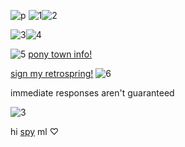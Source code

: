 


![p](https://github.com/MellowAmaryllis/MellowAmaryllis/assets/166118914/b73041eb-803d-42e7-be37-e5284bf0775f)
![1](https://files.catbox.moe/le2ao1.gif)![2](https://files.catbox.moe/92w2pg.gif)

![3](https://files.catbox.moe/iej4cq.gif)![4](https://files.catbox.moe/mw4x7n.gif)

![5](https://files.catbox.moe/zrzlpn.gif)
[pony town info!](https://rentry.org/yellowbellied)

 [sign my retrospring!](https://retrospring.net/@MellowAmaryllis) ![6](https://files.catbox.moe/9zurug.png)

 immediate responses aren't guaranteed

![3](https://files.catbox.moe/tvpju2.gif)

hi [spy](https://github.com/twicetheshot) ml ♡︎

